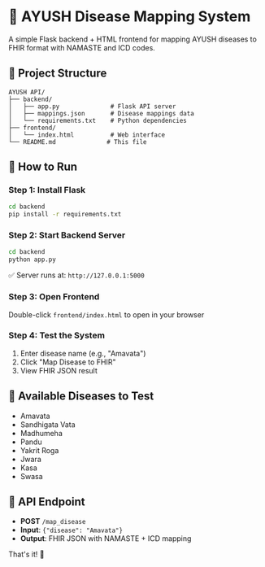 # 🌿 AYUSH Disease Mapping System

A simple Flask backend + HTML frontend for mapping AYUSH diseases to FHIR format with NAMASTE and ICD codes.

## 📁 Project Structure
```
AYUSH API/
├── backend/
│   ├── app.py              # Flask API server
│   ├── mappings.json       # Disease mappings data
│   └── requirements.txt    # Python dependencies
├── frontend/
│   └── index.html          # Web interface
└── README.md              # This file
```

## 🚀 How to Run

### Step 1: Install Flask
```bash
cd backend
pip install -r requirements.txt
```

### Step 2: Start Backend Server
```bash
cd backend
python app.py
```
✅ Server runs at: `http://127.0.0.1:5000`

### Step 3: Open Frontend
Double-click `frontend/index.html` to open in your browser

### Step 4: Test the System
1. Enter disease name (e.g., "Amavata")
2. Click "Map Disease to FHIR"
3. View FHIR JSON result

## 🧪 Available Diseases to Test
- Amavata
- Sandhigata Vata  
- Madhumeha
- Pandu
- Yakrit Roga
- Jwara
- Kasa
- Swasa

## 🔗 API Endpoint
- **POST** `/map_disease`
- **Input**: `{"disease": "Amavata"}`
- **Output**: FHIR JSON with NAMASTE + ICD mapping

That's it! 🎉
